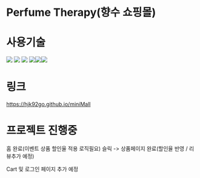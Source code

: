 # Perfume Therapy(향수 쇼핑몰)

# 사용기술

<img src="https://img.shields.io/badge/HTML5-red?style=flat&logo=HTML5&logoColor=white"/> <img src="https://img.shields.io/badge/CSS3-blue?style=flat&logo=CSS3&logoColor=white"/>
<img src="https://img.shields.io/badge/JavaScript-yellow?style=flat&logo=JavaScript&logoColor=white"/> <img src="https://img.shields.io/badge/React-61DAFB?style=flat&logo=React&logoColor=white"/><img src="https://img.shields.io/badge/Redux-#764ABC?style=flat&logo=Redux&logoColor=white"/><img src="https://img.shields.io/badge/Bootstrap-#7952B3?style=flat&logo=Bootstrap&logoColor=white"/>

# 링크

https://hjk92go.github.io/miniMall

# 프로젝트 진행중

홈 완료(이벤트 상품 할인율 적용 로직필요)
슬릭 -> 상품페이지 완료(할인율 반영 / 리뷰추가 예정)

Cart 및 로그인 페이지 추가 예정
